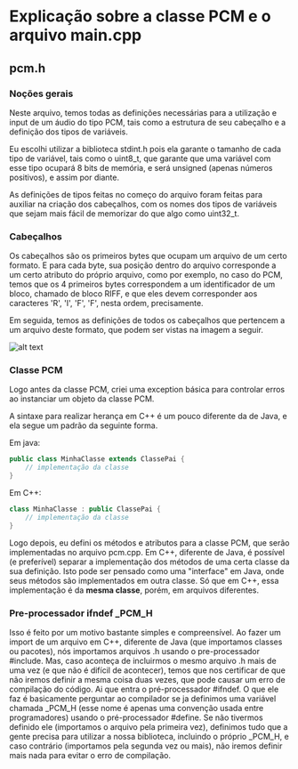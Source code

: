 # Explicação sobre a classe PCM e o arquivo main.cpp

## pcm.h

### Noções gerais

Neste arquivo, temos todas as definições necessárias para a utilização e input de um áudio do tipo PCM, tais como a estrutura de seu cabeçalho e a definição dos tipos de variáveis.

Eu escolhi utilizar a biblioteca stdint.h pois ela garante o tamanho de cada tipo de variável, tais como o uint8\_t, que garante que uma variável com esse tipo ocupará 8 bits de memória, e será unsigned (apenas números positivos), e assim por diante.

As definições de tipos feitas no começo do arquivo foram feitas para auxiliar na criação dos cabeçalhos, com os nomes dos tipos de variáveis que sejam mais fácil de memorizar do que algo como uint32\_t.

### Cabeçalhos

Os cabeçalhos são os primeiros bytes que ocupam um arquivo de um certo formato. E para cada byte, sua posição dentro do arquivo corresponde a um certo atributo do próprio arquivo, como por exemplo, no caso do PCM, temos que os 4 primeiros bytes correspondem a um identificador de um bloco, chamado de bloco RIFF, e que eles devem corresponder aos caracteres 'R', 'I', 'F', 'F', nesta ordem, precisamente.

Em seguida, temos as definições de todos os cabeçalhos que pertencem a um arquivo deste formato, que podem ser vistas na imagem a seguir.

![alt text](http://soundfile.sapp.org/doc/WaveFormat/wav-sound-format.gif)

### Classe PCM

Logo antes da classe PCM, criei uma exception básica para controlar erros ao instanciar um objeto da classe PCM.

A sintaxe para realizar herança em C++ é um pouco diferente da de Java, e ela segue um padrão da seguinte forma.

Em java:
```java
public class MinhaClasse extends ClassePai {
	// implementação da classe
}
```

Em C++:
```cpp
class MinhaClasse : public ClassePai {
	// implementação da classe
}
```

Logo depois, eu defini os métodos e atributos para a classe PCM, que serão implementadas no arquivo pcm.cpp. Em C++, diferente de Java, é possível (e preferível) separar a implementação dos métodos de uma certa classe da sua definição. Isto pode ser pensado como uma "interface" em Java, onde seus métodos são implementados em outra classe. Só que em C++, essa implementação é da **mesma classe**, porém, em arquivos diferentes.

### Pre-processador ifndef \_PCM\_H

Isso é feito por um motivo bastante simples e compreensível. Ao fazer um import de um arquivo em C++, diferente de Java (que importamos classes ou pacotes), nós importamos arquivos .h usando o pre-processador #include. Mas, caso aconteça de incluirmos o mesmo arquivo .h mais de uma vez (e que não é difícil de acontecer), temos que nos certificar de que não iremos definir a mesma coisa duas vezes, que pode causar um erro de compilação do código. Ai que entra o pré-processador #ifndef. O que ele faz é basicamente perguntar ao compilador se ja definimos uma variável chamada \_PCM\_H (esse nome é apenas uma convenção usada entre programadores) usando o pré-processador #define. Se não tivermos definido ele (importamos o arquivo pela primeira vez), definimos tudo que a gente precisa para utilizar a nossa biblioteca, incluindo o próprio \_PCM\_H, e caso contrário (importamos pela segunda vez ou mais), não iremos definir mais nada para evitar o erro de compilação.

